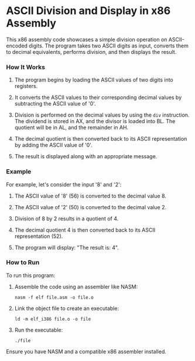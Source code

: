 # ASCII Division and Display in x86 Assembly

This x86 assembly code showcases a simple division operation on ASCII-encoded digits. The program takes two ASCII digits as input, converts them to decimal equivalents, performs division, and then displays the result.

### How It Works

1. The program begins by loading the ASCII values of two digits into registers.

2. It converts the ASCII values to their corresponding decimal values by subtracting the ASCII value of '0'.

3. Division is performed on the decimal values by using the `div` instruction. The dividend is stored in AX, and the divisor is loaded into BL. The quotient will be in AL, and the remainder in AH.

4. The decimal quotient is then converted back to its ASCII representation by adding the ASCII value of '0'.

5. The result is displayed along with an appropriate message.

### Example

For example, let's consider the input '8' and '2':

1. The ASCII value of '8' (56) is converted to the decimal value 8.

2. The ASCII value of '2' (50) is converted to the decimal value 2.

3. Division of 8 by 2 results in a quotient of 4.

4. The decimal quotient 4 is then converted back to its ASCII representation (52).

5. The program will display: "The result is: 4".

### How to Run

To run this program:

1. Assemble the code using an assembler like NASM:
   ```
   nasm -f elf file.asm -o file.o
   ```

2. Link the object file to create an executable:
   ```
   ld -m elf_i386 file.o -o file
   ```

3. Run the executable:
   ```
   ./file
   ```

Ensure you have NASM and a compatible x86 assembler installed.
